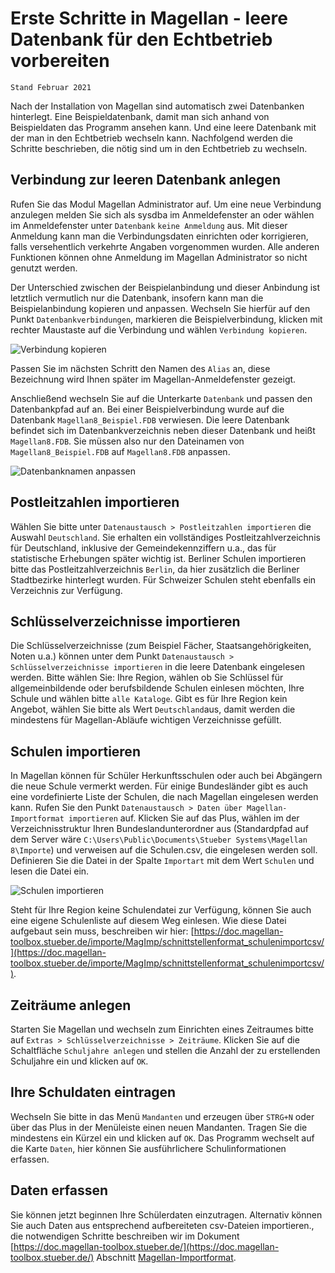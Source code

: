 # Erste Schritte in Magellan - leere Datenbank für den Echtbetrieb vorbereiten

``Stand Februar 2021``

Nach der Installation von Magellan sind automatisch zwei Datenbanken hinterlegt.
Eine Beispieldatenbank, damit man sich anhand von Beispieldaten das Programm ansehen kann.
Und eine leere Datenbank mit der man in den Echtbetrieb wechseln kann.
Nachfolgend werden die Schritte beschrieben, die nötig sind um in den Echtbetrieb zu wechseln.

## Verbindung zur leeren Datenbank anlegen

Rufen Sie das Modul Magellan Administrator auf. Um eine neue Verbindung anzulegen melden Sie sich als sysdba im Anmeldefenster an oder wählen im Anmeldefenster unter `Datenbank` `keine Anmeldung` aus. Mit dieser Anmeldung kann man die Verbindungsdaten einrichten oder korrigieren, falls versehentlich verkehrte Angaben vorgenommen wurden. Alle anderen Funktionen können ohne Anmeldung im Magellan Administrator so nicht genutzt werden.

Der Unterschied zwischen der Beispielanbindung und dieser Anbindung ist letztlich vermutlich nur die Datenbank, insofern kann man die Beispielanbindung kopieren und anpassen. Wechseln Sie hierfür auf den Punkt `Datenbankverbindungen`, markieren die Beispielverbindung, klicken mit rechter Maustaste auf die Verbindung und wählen `Verbindung kopieren`.

![Verbindung kopieren](/images/magellan/04.png)

Passen Sie im nächsten Schritt den Namen des `Alias` an, diese Bezeichnung wird Ihnen später im Magellan-Anmeldefenster gezeigt.

Anschließend wechseln Sie auf die Unterkarte `Datenbank` und passen den Datenbankpfad auf an. Bei einer Beispielverbindung wurde auf die Datenbank `Magellan8_Beispiel.FDB` verwiesen. Die leere Datenbank befindet sich im Datenbankverzeichnis neben dieser Datenbank und heißt `Magellan8.FDB`. Sie müssen also nur den Dateinamen von `Magellan8_Beispiel.FDB` auf `Magellan8.FDB` anpassen.

![Datenbanknamen anpassen](/images/magellan/05.png)

## Postleitzahlen importieren

Wählen Sie bitte unter `Datenaustausch > Postleitzahlen importieren` die Auswahl `Deutschland`. Sie erhalten ein vollständiges Postleitzahlverzeichnis für Deutschland, inklusive der Gemeindekennziffern u.a., das für statistische Erhebungen später wichtig ist.
Berliner Schulen importieren bitte das Postleitzahlverzeichnis `Berlin`, da hier zusätzlich die Berliner Stadtbezirke hinterlegt wurden. Für Schweizer Schulen steht ebenfalls ein Verzeichnis zur Verfügung.

## Schlüsselverzeichnisse importieren

Die Schlüsselverzeichnisse (zum Beispiel Fächer, Staatsangehörigkeiten, Noten u.a.) können unter dem Punkt `Datenaustausch > Schlüsselverzeichnisse importieren` in die leere Datenbank eingelesen werden.
Bitte wählen Sie: Ihre Region, wählen ob Sie Schlüssel für allgemeinbildende oder berufsbildende Schulen einlesen möchten, Ihre Schule und wählen bitte `alle Kataloge`.
Gibt es für Ihre Region kein Angebot, wählen Sie bitte als Wert `Deutschland`aus, damit werden die mindestens für Magellan-Abläufe wichtigen Verzeichnisse gefüllt.

## Schulen importieren

In Magellan können für Schüler Herkunftsschulen oder auch bei Abgängern die neue Schule vermerkt werden. Für einige Bundesländer gibt es auch eine vordefinierte Liste der Schulen, die nach Magellan eingelesen werden kann.
Rufen Sie den Punkt `Datenaustausch > Daten über Magellan-Importformat importieren` auf. Klicken Sie auf das Plus, wählen im der Verzeichnisstruktur Ihren Bundeslandunterordner aus (Standardpfad auf dem Server wäre `C:\Users\Public\Documents\Stueber Systems\Magellan 8\Importe`) und verweisen auf die Schulen.csv, die eingelesen werden soll. 
Definieren Sie die Datei in der Spalte `Importart` mit dem Wert `Schulen` und lesen die Datei ein.

![Schulen importieren](/images/magellan/06.png)

Steht für Ihre Region keine Schulendatei zur Verfügung, können Sie auch eine eigene Schulenliste auf diesem Weg einlesen. Wie diese Datei aufgebaut sein muss, beschreiben wir hier: [https://doc.magellan-toolbox.stueber.de/importe/MagImp/schnittstellenformat_schulenimportcsv/](https://doc.magellan-toolbox.stueber.de/importe/MagImp/schnittstellenformat_schulenimportcsv/).

## Zeiträume anlegen

Starten Sie Magellan und wechseln zum Einrichten eines Zeitraumes bitte auf `Extras > Schlüsselverzeichnisse > Zeiträume`. Klicken Sie auf die Schaltfläche `Schuljahre anlegen` und stellen die Anzahl der zu erstellenden Schuljahre ein und klicken auf `OK`.

## Ihre Schuldaten eintragen

Wechseln Sie bitte in das Menü `Mandanten` und erzeugen über `STRG+N` oder über das Plus in der Menüleiste einen neuen Mandanten. Tragen Sie die mindestens ein Kürzel ein und klicken auf `OK`. Das Programm wechselt auf die Karte `Daten`, hier können Sie ausführlichere Schulinformationen erfassen.

## Daten erfassen

Sie können jetzt beginnen Ihre Schülerdaten einzutragen. Alternativ können Sie auch Daten aus entsprechend aufbereiteten csv-Dateien importieren., die notwendigen Schritte beschreiben wir im Dokument [https://doc.magellan-toolbox.stueber.de/](https://doc.magellan-toolbox.stueber.de/) Abschnitt [Magellan-Importformat](https://doc.magellan-toolbox.stueber.de/importe/).
